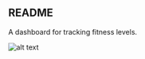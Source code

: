 ## README

A dashboard for tracking fitness levels.


![alt text](https://github.com/[Andres-AM]/[health-dashboard]/Others/Dashboard.png)

